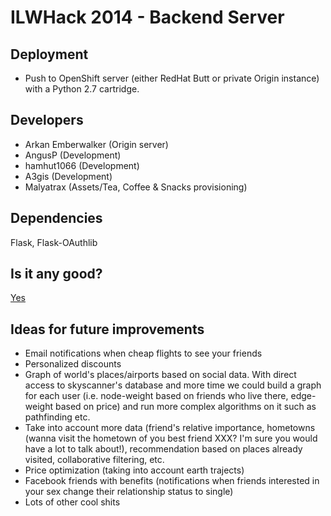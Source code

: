 ILWHack 2014 - Backend Server
=============================

Deployment
----------
- Push to OpenShift server (either RedHat Butt or private Origin instance) with a Python 2.7 cartridge.

Developers
----------
- Arkan Emberwalker (Origin server)
- AngusP (Development)
- hamhut1066 (Development)
- A3gis (Development)
- Malyatrax (Assets/Tea, Coffee & Snacks provisioning)


Dependencies
------------

Flask, Flask-OAuthlib

Is it any good?
---------------

[Yes](http://news.ycombinator.com/item?id=3067434)

Ideas for future improvements
-----------------------------
- Email notifications when cheap flights to see your friends
- Personalized discounts
- Graph of world's places/airports based on social data. With direct access to skyscanner's database and more time we could build a graph for each user (i.e. node-weight based on friends who live there, edge-weight based on price) and run more complex algorithms on it such as pathfinding etc.
- Take into account more data (friend's relative importance, hometowns (wanna visit the hometown of you best friend XXX? I'm sure you would have a lot to talk about!), recommendation based on places already visited, collaborative filtering, etc.
- Price optimization (taking into account earth trajects)
- Facebook friends with benefits (notifications when friends interested in your sex change their relationship status to single)
- Lots of other cool shits
